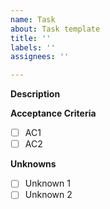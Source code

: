 ```yaml
---
name: Task
about: Task template
title: ''
labels: ''
assignees: ''

---
```


**Description**

**Acceptance Criteria**
- [ ] AC1
- [ ] AC2

**Unknowns**
- [ ] Unknown 1
- [ ] Unknown 2
